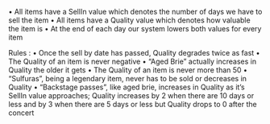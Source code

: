 • All items have a SellIn value which denotes the number of days we have to sell the item
• All items have a Quality value which denotes how valuable the item is
• At the end of each day our system lowers both values for every item

Rules :
• Once the sell by date has passed, Quality degrades twice as fast
• The Quality of an item is never negative
• “Aged Brie” actually increases in Quality the older it gets
• The Quality of an item is never more than 50
• “Sulfuras”, being a legendary item, never has to be sold or decreases in Quality
• “Backstage passes”, like aged brie, increases in Quality as it’s SellIn value approaches; Quality increases by 2
when there are 10 days or less and by 3 when there are 5 days or less but Quality drops to 0 after the concert